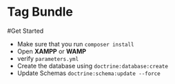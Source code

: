 Tag Bundle
=========

#Get Started

* Make sure that you run `composer install`
* Open **XAMPP** or **WAMP**
* verify  `parameters.yml`
* Create the database using `doctrine:database:create`
* Update Schemas `doctrine:schema:update --force`